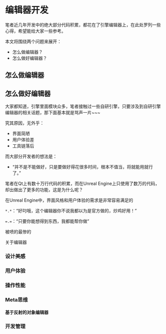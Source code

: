 # 编辑器开发

笔者近几年开发中的绝大部分代码积累，都花在了引擎编辑器上，在此处罗列一些心得，希望能给大家一些参考。

本文将围绕两个问题来展开：

- 怎么做编辑器？
- 怎么做好编辑器？

## 怎么做编辑器



## 怎么做好编辑器

大家都知道，引擎里面模块众多，笔者接触过一些自研引擎，只要涉及到自研引擎编辑器的相关话题，那下面基本就是骂声一片~~~

究其原因，无外乎：

- 界面简陋
- 用户体验差
- 工具链落后

而大部分开发者的想法是：

- “并不是不能做好，只是要做好得花很多时间，根本不值当，将就能用就行了。”

笔者在Qt上有数十万行代码的积累，而在Unreal Engine上只使用了数万的代码，却出做出了更多的功能，这是为什么呢？



在Unreal Engine中，界面风格和用户体验的需求是非常容易满足的



`*.*`：“好叼哦，这个编辑器你不说我都以为是官方做的，炒鸡好用！”

`=.=`：“只要你能想得到东西，我都能帮你做”



被喷的最惨的



关于编辑器



### 设计美感

### 用户体验

### 操作性能

### Meta思维

#### 基于反射的对象编辑器

### 开发管理

